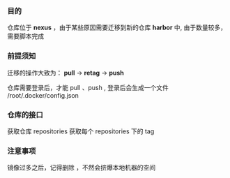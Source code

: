 ### 目的
仓库位于 **nexus** ，由于某些原因需要迁移到新的仓库 **harbor** 中, 由于数量较多，需要脚本完成

### 前提须知
迁移的操作大致为： **pull** -> **retag** -> **push** 

仓库需要登录后，才能 pull 、push , 登录后会生成一个文件 /root/.docker/config.json

### 仓库的接口
获取仓库 repositories
获取每个 repositories 下的 tag 


### 注意事项
镜像过多之后，记得删除 ，不然会挤爆本地机器的空间
